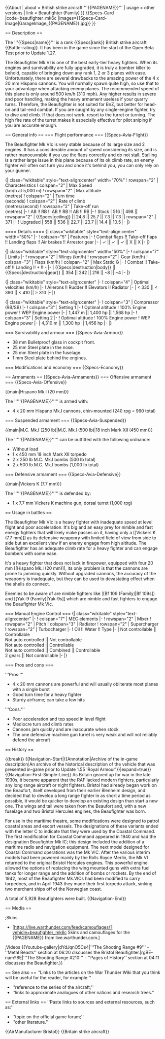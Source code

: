 {{About
| about = British strike aircraft '''{{PAGENAME}}'''
| usage = other versions
| link = Beaufighter (Family)
}}
{{Specs-Card
|code=beaufighter_mk6c
|images={{Specs-Card-Image|GarageImage_{{PAGENAME}}.jpg}}
}}

== Description ==
<!-- ''In the description, the first part should be about the history of and the creation and combat usage of the aircraft, as well as its key features. In the second part, tell the reader about the aircraft in the game. Insert a screenshot of the vehicle, so that if the novice player does not remember the vehicle by name, he will immediately understand what kind of vehicle the article is talking about.'' -->
The '''{{Specs|name}}''' is a rank {{Specs|rank}} British strike aircraft {{Battle-rating}}. It has been in the game since the start of the Open Beta Test prior to Update 1.27.

The Beaufighter Mk VI is one of the best early-tier heavy fighters. When its engines and survivability are fully upgraded, it is truly a bomber killer to behold, capable of bringing down any rank 1, 2 or 3 planes with ease. Unfortunately, there are several drawbacks to the amazing power of the 4 x 20 mm Hispano cannons. You will normally spawn quite high, so use that to your advantage when attacking enemy planes. The recommended speed of this plane is only around 500 km/h (310 mph). Any higher results in severe and poor handling, making the heavy armament useless if your quarry turns. Therefore, the Beaufighter is not suited for BnZ, but better for head-on and tail-end combat. If you are caught by any single-engine fighter, try to dive and climb. If that does not work, resort to the turret or turning. The high fire rate of the turret makes it especially effective for pilot sniping if you are accurate enough.

== General info ==
=== Flight performance ===
{{Specs-Avia-Flight}}
<!-- ''Describe how the aircraft behaves in the air. Speed, manoeuvrability, acceleration and allowable loads - these are the most important characteristics of the vehicle.'' -->
The Beaufighter Mk VIc is very stable because of its large size and 2 engines. It has a considerable amount of speed considering its size, and is rather manoeuvrable if you use the flaps correctly and do not stall. Stalling is a rather large issue in this plane because of its ok climb rate, an enemy fighter will often out turn you and once it's behind you, you can only rely on your gunner.

{| class="wikitable" style="text-align:center" width="70%"
! rowspan="2" | Characteristics
! colspan="2" | Max Speed<br>(km/h at 5,000 m)
! rowspan="2" | Max altitude<br>(metres)
! colspan="2" | Turn time<br>(seconds)
! colspan="2" | Rate of climb<br>(metres/second)
! rowspan="2" | Take-off run<br>(metres)
|-
! AB !! RB !! AB !! RB !! AB !! RB
|-
! Stock
| 516 || 498 || rowspan="2" | {{Specs|ceiling}} || 24.8 || 25.7 || 7.3 || 7.3 || rowspan="2" | 371
|-
! Upgraded
| 558 || 536 || 22.7 || 23.7 || 14.4 || 10.5
|-
|}

==== Details ====
{| class="wikitable" style="text-align:center" width="50%"
|-
! colspan="5" | Features
|-
! Combat flaps !! Take-off flaps !! Landing flaps !! Air brakes !! Arrestor gear
|-
| ✓ || ✓ || ✓ || X || X     <!-- ✓ -->
|-
|}

{| class="wikitable" style="text-align:center" width="50%"
|-
! colspan="7" | Limits
|-
! rowspan="2" | Wings (km/h)
! rowspan="2" | Gear (km/h)
! colspan="3" | Flaps (km/h)
! colspan="2" | Max Static G
|-
! Combat !! Take-off !! Landing !! + !! -
|-
| {{Specs|destruction|body}} || {{Specs|destruction|gear}} || 354 || 242 || 216 || ~8 || ~4
|-
|}

{| class="wikitable" style="text-align:center"
|-
! colspan="4" | Optimal velocities (km/h)
|-
! Ailerons !! Rudder !! Elevators !! Radiator
|-
| < 330 || < 390 || < 410 || > 310
|-
|}

{| class="wikitable" style="text-align:center"
|-
! colspan="3" | Compressor (RB/SB)
|-
! colspan="3" | Setting 1
|-
! Optimal altitude
! 100% Engine power
! WEP Engine power
|-
| 1,447 m || 1,400 hp || 1,568 hp
|-
! colspan="3" | Setting 2
|-
! Optimal altitude
! 100% Engine power
! WEP Engine power
|-
| 4,310 m || 1,300 hp || 1,456 hp
|-
|}

=== Survivability and armour ===
{{Specs-Avia-Armour}}
<!-- ''Examine the survivability of the aircraft. Note how vulnerable the structure is and how secure the pilot is, whether the fuel tanks are armoured, etc. Describe the armour, if there is any, and also mention the vulnerability of other critical aircraft systems.'' -->

* 38 mm Bulletproof glass in cockpit front.
* 25 mm Steel plate in the nose.
* 25 mm Steel plate in the fuselage.
* 1 mm Steel plate behind the engines.

=== Modifications and economy ===
{{Specs-Economy}}

== Armaments ==
{{Specs-Avia-Armaments}}
=== Offensive armament ===
{{Specs-Avia-Offensive}}
<!-- ''Describe the offensive armament of the aircraft, if any. Describe how effective the cannons and machine guns are in a battle, and also what belts or drums are better to use. If there is no offensive weaponry, delete this subsection.'' -->
{{main|Hispano Mk.I (20 mm)}}

The '''''{{PAGENAME}}''''' is armed with:

* 4 x 20 mm Hispano Mk.I cannons, chin-mounted (240 rpg = 960 total)

=== Suspended armament ===
{{Specs-Avia-Suspended}}
<!-- ''Describe the aircraft's suspended armament: additional cannons under the wings, bombs, rockets and torpedoes. This section is especially important for bombers and attackers. If there is no suspended weaponry remove this subsection.'' -->
{{main|M.C. Mk.I (250 lb)|M.C. Mk.I (500 lb)|18 inch Mark XII (450 mm)}}

The '''''{{PAGENAME}}''''' can be outfitted with the following ordnance:

* Without load
* 1 x 450 mm 18 inch Mark XII torpedo
* 2 x 250 lb M.C. Mk.I bombs (500 lb total)
* 2 x 500 lb M.C. Mk.I bombs (1,000 lb total)

=== Defensive armament ===
{{Specs-Avia-Defensive}}
<!-- ''Defensive armament with turret machine guns or cannons, crewed by gunners. Examine the number of gunners and what belts or drums are better to use. If defensive weaponry is not available, remove this subsection.'' -->
{{main|Vickers K (7.7 mm)}}

The '''''{{PAGENAME}}''''' is defended by:

* 1 x 7.7 mm Vickers K machine gun, dorsal turret (1,000 rpg)

== Usage in battles ==
<!-- ''Describe the tactics of playing in the aircraft, the features of using aircraft in a team and advice on tactics. Refrain from creating a "guide" - do not impose a single point of view, but instead, give the reader food for thought. Examine the most dangerous enemies and give recommendations on fighting them. If necessary, note the specifics of the game in different modes (AB, RB, SB).'' -->

The Beaufighter Mk VIc is a heavy fighter with inadequate speed at level flight and poor acceleration. It's big and an easy prey for nimble and fast energy fighters that will likely make passes on it, having only a [[Vickers K (7.7 mm)]] as its defensive weaponry with limited field of view from side to side but an excellent view if an enemy engage from high altitude. The Beaufighter has an adequate climb rate for a heavy fighter and can engage bombers with some ease.

It's a heavy fighter that does not lack in firepower, equipped with four 20 mm [[Hispano Mk.I (20 mm)]], its only problem is that the cannons are prone to jamming quickly. Without upgraded cannons, the accuracy of the weaponry is inadequate, but they can be used to devastating effect when the shells do connect.

Enemies to be aware of are nimble fighters like [[Bf 109 (Family)|Bf 109s]] and [[Yak-9 (Family)|Yak-9s]] which are nimble and fast fighters to engage the Beaufighter Mk VIc.

=== Manual Engine Control ===
{| class="wikitable" style="text-align:center"
|-
! colspan="7" | MEC elements
|-
! rowspan="2" | Mixer
! rowspan="2" | Pitch
! colspan="3" | Radiator
! rowspan="2" | Supercharger
! rowspan="2" | Turbocharger
|-
! Oil !! Water !! Type
|-
| Not controllable || Controllable<br>Not auto controlled || Not controllable<br>Not auto controlled || Controllable<br>Not auto controlled || Combined || Controllable<br>2 gears || Not controllable
|-
|}

=== Pros and cons ===
<!-- ''Summarise and briefly evaluate the vehicle in terms of its characteristics and combat effectiveness. Mark its pros and cons in the bulleted list. Try not to use more than 6 points for each of the characteristics. Avoid using categorical definitions such as "bad", "good" and the like - use substitutions with softer forms such as "inadequate" and "effective".'' -->

'''Pros:'''

* 4 x 20 mm cannons are powerful and will usually obliterate most planes with a single burst
* Good turn time for a heavy fighter
* Sturdy airframe; can take a few hits

'''Cons:'''

* Poor acceleration and top speed in level flight
* Mediocre turn and climb rates
* Cannons jam quickly and are inaccurate when stock
* The one defensive machine gun turret is very weak and will not reliably defend the aircraft

== History ==
<!-- ''Describe the history of the creation and combat usage of the aircraft in more detail than in the introduction. If the historical reference turns out to be too long, take it to a separate article, taking a link to the article about the vehicle and adding a block "/History" (example: <nowiki>https://wiki.warthunder.com/(Vehicle-name)/History</nowiki>) and add a link to it here using the <code>main</code> template. Be sure to reference text and sources by using <code><nowiki><ref></ref></nowiki></code>, as well as adding them at the end of the article with <code><nowiki><references /></nowiki></code>. This section may also include the vehicle's dev blog entry (if applicable) and the in-game encyclopedia description (under <code><nowiki>=== In-game description ===</nowiki></code>, also if applicable).'' -->

{{break}}
{{Navigation-Start|{{Annotation|Archive of the in-game description|An archive of the historical description of the vehicle that was presented in-game prior to Update 1.55 'Royal Armour'}}|expand=true}}
{{Navigation-First-Simple-Line}}
As Britain geared up for war in the late 1930s, it became apparent that the RAF lacked modern fighters, particularly any long range aircraft or night fighters. Bristol had already began work on the Beaufort, itself developed from their earlier Blenheim design, and decided that to develop a long range fighter in as short a time period as possible, it would be quicker to develop an existing design than start a new one. The wings and tail were taken from the Beaufort and, with a new fuselage and two Bristol Hercules engines, the Beaufighter was born.

For use in the maritime theatre, some modifications were designed to patrol coastal areas and escort vessels. The designations of these variants ended with the letter C to indicate that they were used by the Coastal Command. The first modification for Coastal Command appeared in 1940 and had the designation Beaufighter Mk IC; this design included the addition of a maritime radio and navigation equipment. The next model designed for Coastal Command operations was the Mk VIC. After the various interim models had been powered mainly by the Rolls Royce Merlin, the Mk VI returned to the original Bristol Hercules engines. This powerful engine allowed the options of replacing the wing mounted guns with extra fuel tanks for longer range and the addition of bombs or rockets. By the end of 1942, most of the Beaufighter Mk.VICs had been modified to carry torpedoes, and in April 1943 they made their first torpedo attack, sinking two merchant ships off of the Norwegian coast.

A total of 5,928 Beaufighters were built.
{{Navigation-End}}

== Media ==
<!-- ''Excellent additions to the article would be video guides, screenshots from the game, and photos.'' -->

;Skins
* [https://live.warthunder.com/feed/camouflages/?vehicle=beaufighter_mk6c Skins and camouflages for the {{PAGENAME}} from live.warthunder.com.]

;Videos
{{Youtube-gallery|dYdJqnO5Cs4|'''The Shooting Range #9''' - ''Metal Beasts'' section at 06:20 discusses the Bristol Beaufighter.|rgBE-namY8E|'''The Shooting Range #210''' - ''Pages of History'' section at 04:11 discusses the Beaufighter.}}

== See also ==
''Links to the articles on the War Thunder Wiki that you think will be useful for the reader, for example:''
* ''reference to the series of the aircraft;''
* ''links to approximate analogues of other nations and research trees.''

== External links ==
''Paste links to sources and external resources, such as:''
* ''topic on the official game forum;''
* ''other literature.''

{{AirManufacturer Bristol}}
{{Britain strike aircraft}}